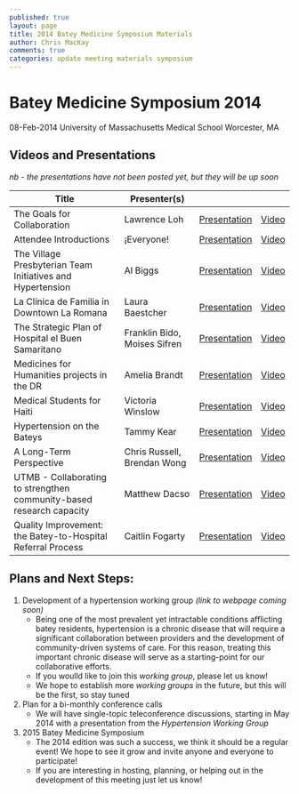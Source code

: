 ```yaml
---
published: true
layout: page
title: 2014 Batey Medicine Symposium Materials
author: Chris MacKay
comments: true
categories: update meeting materials symposium
---
```


# Batey Medicine Symposium 2014

08-Feb-2014
University of Massachusetts Medical School
Worcester, MA


## Videos and Presentations

*nb - the presentations have not been posted yet, but they will be up soon*

|                                Title                                 |         Presenter(s)          |                  |                                                     |
|----------------------------------------------------------------------|-------------------------------|------------------|-----------------------------------------------------|
| The Goals for Collaboration                                          | Lawrence Loh                  | [Presentation]() | [Video](http://youtu.be/5Ea75eJ3KdU)                |
| Attendee Introductions                                               | ¡Everyone!                    | [Presentation]() | [Video](http://youtu.be/8r8_PFwz6Nw)                |
| The Village Presbyterian Team Initiatives and Hypertension           | Al Biggs                      | [Presentation]() | [Video](http://www.youtube.com/watch?v=5fXkRB7HyJc) |
| La Clínica de Familia in Downtown La Romana                          | Laura Baestcher               | [Presentation]() | [Video]()                                           |
| The Strategic Plan of Hospital el Buen Samaritano                    | Franklin Bido, Moises Sifren  | [Presentation]() | [Video](http://www.youtube.com/watch?v=IXAIqMzQCZY) |
| Medicines for Humanities projects in the DR                          | Amelia Brandt                 | [Presentation]() | [Video](http://www.youtube.com/watch?v=Da6a-_olwZY) |
| Medical Students for Haiti                                           | Victoria Winslow              | [Presentation]() | [Video](http://youtu.be/mlsXZvwc8N4)                |
| Hypertension on the Bateys                                           | Tammy Kear                    | [Presentation]() | [Video](http://www.youtube.com/watch?v=vffp-Kk70xY) |
| A Long-Term Perspective                                              | Chris Russell, Brendan Wong   | [Presentation]() | [Video](http://www.youtube.com/watch?v=FmIDwWMmI1o) |
| UTMB - Collaborating to strengthen community-based research capacity | Matthew Dacso                 | [Presentation]() | [Video](http://www.youtube.com/watch?v=1111FPA-ubU) |
| Quality Improvement:  the Batey-to-Hospital Referral Process         | Caitlin Fogarty               | [Presentation]() | [Video](http://www.youtube.com/watch?v=-Z13J-eolJI) |

## Plans and Next Steps:

1. Development of a hypertension working group *(link to webpage coming soon)*
	- Being one of the most prevalent yet intractable conditions afflicting batey residents, hypertension is a chronic disease that will require a significant collaboration between providers and the development of community-driven systems of care. For this reason, treating this important chronic disease will serve as a starting-point for our collaborative efforts.
	- If you woulld like to join this *working group*, please let us know!
	- We hope to establish more *working groups* in the future, but this will be the first, so stay tuned
1. Plan for a bi-monthly conference calls
	- We will have single-topic teleconference discussions, starting in May 2014 with a presentation from the *Hypertension Working Group*
1. 2015 Batey Medicine Symposium
	- The 2014 edition was such a success, we think it should be a regular event! We hope to see it grow and invite anyone and everyone to participate!
	- If you are interesting in hosting, planning, or helping out in the development of this meeting just let us know!
	
